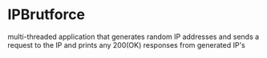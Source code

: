 # IPBrutforce
multi-threaded application that generates random IP addresses and sends a request to the IP and prints any 200(OK) responses from generated IP's
